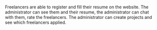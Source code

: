 Freelancers are able to register and fill their resume on the website. The administrator can see them and their resume, the administrator can chat with them, rate the freelancers. The administrator can create projects and see which freelancers applied.
